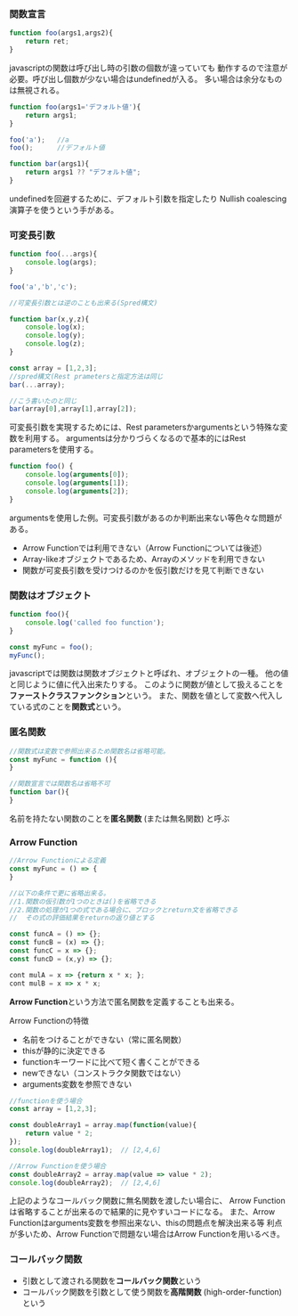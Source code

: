 ### 関数宣言
```javascript
function foo(args1,args2){
    return ret;
}
```
javascriptの関数は呼び出し時の引数の個数が違っていても
動作するので注意が必要。呼び出し個数が少ない場合はundefinedが入る。
多い場合は余分なものは無視される。

```javascript
function foo(args1='デフォルト値'){
    return args1;
}

foo('a');   //a
foo();      //デフォルト値

function bar(args1){
    return args1 ?? "デフォルト値";
}

```
undefinedを回避するために、デフォルト引数を指定したり
Nullish coalescing演算子を使うという手がある。

### 可変長引数
```javascript
function foo(...args){
    console.log(args);
}

foo('a','b','c');

//可変長引数とは逆のことも出来る(Spred構文)

function bar(x,y,z){
    console.log(x);
    console.log(y);
    console.log(z);
}

const array = [1,2,3];
//spred構文(Rest prametersと指定方法は同じ
bar(...array);

//こう書いたのと同じ
bar(array[0],array[1],array[2]);
```

可変長引数を実現するためには、Rest parametersかargumentsという特殊な変数を利用する。
argumentsは分かりづらくなるので基本的にはRest parametersを使用する。

```javascript
function foo() {
    console.log(arguments[0]);
    console.log(arguments[1]);
    console.log(arguments[2]);
}
```
argumentsを使用した例。可変長引数があるのか判断出来ない等色々な問題がある。
* Arrow Functionでは利用できない（Arrow Functionについては後述）
* Array-likeオブジェクトであるため、Arrayのメソッドを利用できない
* 関数が可変長引数を受けつけるのかを仮引数だけを見て判断できない

### 関数はオブジェクト
```javascript
function foo(){
    console.log('called foo function');
}

const myFunc = foo();
myFunc();
```
javascriptでは関数は関数オブジェクトと呼ばれ、オブジェクトの一種。
他の値と同じように値に代入出来たりする。
このように関数が値として扱えることを**ファーストクラスファンクション**という。
また、関数を値として変数へ代入している式のことを**関数式**という。

### 匿名関数
```javascript
//関数式は変数で参照出来るため関数名は省略可能。
const myFunc = function (){
}

//関数宣言では関数名は省略不可
function bar(){
}

```
名前を持たない関数のことを**匿名関数** (または無名関数) と呼ぶ

### Arrow Function

```javascript
//Arrow Functionによる定義
const myFunc = () => {
}

//以下の条件で更に省略出来る。
//1.関数の仮引数が1つのときは()を省略できる
//2.関数の処理が1つの式である場合に、ブロックとreturn文を省略できる
//  その式の評価結果をreturnの返り値とする

const funcA = () => {};
const funcB = (x) => {};
const funcC = x => {};
const funcD = (x,y) => {};

cont mulA = x => {return x * x; };
cont mulB = x => x * x;
```
**Arrow Function**という方法で匿名関数を定義することも出来る。

Arrow Functionの特徴
* 名前をつけることができない（常に匿名関数）
* thisが静的に決定できる
* functionキーワードに比べて短く書くことができる
* newできない（コンストラクタ関数ではない）
* arguments変数を参照できない

```javascript
//functionを使う場合
const array = [1,2,3];

const doubleArray1 = array.map(function(value){
    return value * 2;
});
console.log(doubleArray1);  // [2,4,6]

//Arrow Functionを使う場合
const doubleArray2 = array.map(value => value * 2);
console.log(doubleArray2);  // [2,4,6]

```
上記のようなコールバック関数に無名関数を渡したい場合に、
Arrow Functionは省略することが出来るので結果的に見やすいコードになる。
また、Arrow Functionはarguments変数を参照出来ない、thisの問題点を解決出来る等
利点が多いため、Arrow Functionで問題ない場合はArrow Functionを用いるべき。

### コールバック関数
* 引数として渡される関数を**コールバック関数**という
* コールバック関数を引数として使う関数を**高階関数** (high-order-function)という
